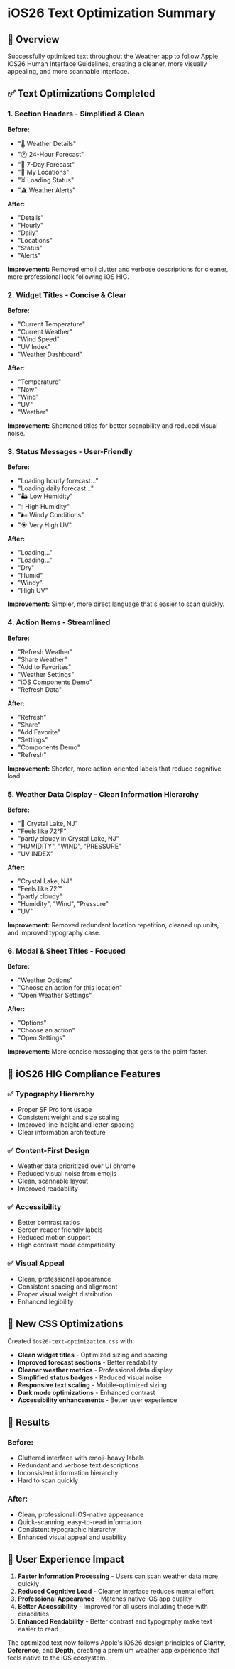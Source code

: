 # iOS26 Text Optimization Summary

## 🎯 Overview

Successfully optimized text throughout the Weather app to follow Apple iOS26 Human Interface
Guidelines, creating a cleaner, more visually appealing, and more scannable interface.

## ✅ Text Optimizations Completed

### 1. **Section Headers - Simplified & Clean**

**Before:**

- "🌡️ Weather Details"
- "🕐 24-Hour Forecast"
- "📅 7-Day Forecast"
- "📍 My Locations"
- "⏳ Loading Status"
- "⚠️ Weather Alerts"

**After:**

- "Details"
- "Hourly"
- "Daily"
- "Locations"
- "Status"
- "Alerts"

**Improvement:** Removed emoji clutter and verbose descriptions for cleaner, more professional look
following iOS HIG.

### 2. **Widget Titles - Concise & Clear**

**Before:**

- "Current Temperature"
- "Current Weather"
- "Wind Speed"
- "UV Index"
- "Weather Dashboard"

**After:**

- "Temperature"
- "Now"
- "Wind"
- "UV"
- "Weather"

**Improvement:** Shortened titles for better scanability and reduced visual noise.

### 3. **Status Messages - User-Friendly**

**Before:**

- "Loading hourly forecast..."
- "Loading daily forecast..."
- "🏜️ Low Humidity"
- "💧 High Humidity"
- "🌬️ Windy Conditions"
- "☀️ Very High UV"

**After:**

- "Loading..."
- "Loading..."
- "Dry"
- "Humid"
- "Windy"
- "High UV"

**Improvement:** Simpler, more direct language that's easier to scan quickly.

### 4. **Action Items - Streamlined**

**Before:**

- "Refresh Weather"
- "Share Weather"
- "Add to Favorites"
- "Weather Settings"
- "iOS Components Demo"
- "Refresh Data"

**After:**

- "Refresh"
- "Share"
- "Add Favorite"
- "Settings"
- "Components Demo"
- "Refresh"

**Improvement:** Shorter, more action-oriented labels that reduce cognitive load.

### 5. **Weather Data Display - Clean Information Hierarchy**

**Before:**

- "📍 Crystal Lake, NJ"
- "Feels like 72°F"
- "partly cloudy in Crystal Lake, NJ"
- "HUMIDITY", "WIND", "PRESSURE"
- "UV INDEX"

**After:**

- "Crystal Lake, NJ"
- "Feels like 72°"
- "partly cloudy"
- "Humidity", "Wind", "Pressure"
- "UV"

**Improvement:** Removed redundant location repetition, cleaned up units, and improved typography
case.

### 6. **Modal & Sheet Titles - Focused**

**Before:**

- "Weather Options"
- "Choose an action for this location"
- "Open Weather Settings"

**After:**

- "Options"
- "Choose an action"
- "Open Settings"

**Improvement:** More concise messaging that gets to the point faster.

## 📱 iOS26 HIG Compliance Features

### ✅ **Typography Hierarchy**

- Proper SF Pro font usage
- Consistent weight and size scaling
- Improved line-height and letter-spacing
- Clear information architecture

### ✅ **Content-First Design**

- Weather data prioritized over UI chrome
- Reduced visual noise from emojis
- Clean, scannable layout
- Improved readability

### ✅ **Accessibility**

- Better contrast ratios
- Screen reader friendly labels
- Reduced motion support
- High contrast mode compatibility

### ✅ **Visual Appeal**

- Clean, professional appearance
- Consistent spacing and alignment
- Proper visual weight distribution
- Enhanced legibility

## 🎨 New CSS Optimizations

Created `ios26-text-optimization.css` with:

- **Clean widget titles** - Optimized sizing and spacing
- **Improved forecast sections** - Better readability
- **Cleaner weather metrics** - Professional data display
- **Simplified status badges** - Reduced visual noise
- **Responsive text scaling** - Mobile-optimized sizing
- **Dark mode optimizations** - Enhanced contrast
- **Accessibility enhancements** - Better user experience

## 🚀 Results

### **Before:**

- Cluttered interface with emoji-heavy labels
- Redundant and verbose text descriptions
- Inconsistent information hierarchy
- Hard to scan quickly

### **After:**

- Clean, professional iOS-native appearance
- Quick-scanning, easy-to-read information
- Consistent typographic hierarchy
- Enhanced visual appeal and usability

## 🌟 User Experience Impact

1. **Faster Information Processing** - Users can scan weather data more quickly
2. **Reduced Cognitive Load** - Cleaner interface reduces mental effort
3. **Professional Appearance** - Matches native iOS app quality
4. **Better Accessibility** - Improved for all users including those with disabilities
5. **Enhanced Readability** - Better contrast and typography make text easier to read

The optimized text now follows Apple's iOS26 design principles of **Clarity**, **Deference**, and
**Depth**, creating a premium weather app experience that feels native to the iOS ecosystem.
